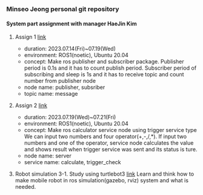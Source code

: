 ### Minseo Jeong personal git repository

#### System part assignment with manager HaeJin Kim
   1. Assign 1 [link](https://www.notion.so/sysconresearch/Assign1_pub-sub-0be098e3f7874cc6bb7725537804cc9c)
      - duration: 2023.07.14(Fri)~07.19(Wed)
      - environment: ROS1(noetic), Ubuntu 20.04
      - concept: Make ros publisher and subscriber package.
                 Publisher period is 0.1s and it has to count publish period. Subscriber period of subscribing and sleep is 1s and it has to receive topic and count number from publisher node
      - node name: publisher, subsriber
      - topic name: message
   
  2. Assign 2 [link](https://www.notion.so/sysconresearch/Assign2_service-with-trigger-6bae57aa8078488c806031ef00d7fc8e)
     - duration: 2023.07.19(Wed)~07.21(Fri)
     - environment: ROS1(noetic), Ubuntu 20.04
     - concept: Make ros calculator service node using trigger service type
                We can input two numbers and four operator(+,-,/,*). If input two numbers and one of the operator, service node calculates the value and shows result when trigger service was sent and its status is ture.
     - node name: server
     - service name: calculate, trigger_check
       
  3. Robot simulation
     3-1. Study using turtlebot3 [link](https://www.notion.so/sysconresearch/Turtlebot3-3-Ubuntu-20-04-noetic-50ea8f64a5144074bd6aa0e3b3e8408d)
           Learn and think how to make mobile robot in ros simulation(gazebo, rviz) system and what is needed.
